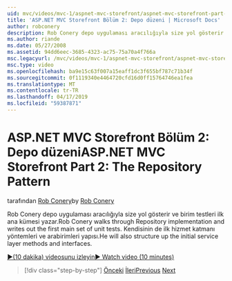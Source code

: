 ```yaml
---
uid: mvc/videos/mvc-1/aspnet-mvc-storefront/aspnet-mvc-storefront-part-2-the-repository-pattern
title: 'ASP.NET MVC Storefront Bölüm 2: Depo düzeni | Microsoft Docs'
author: robconery
description: Rob Conery depo uygulaması aracılığıyla size yol gösterir ve birim testleri ilk ana kümesi yazar. Kendisinin de ilk hizmet katmanı metho yapısı...
ms.author: riande
ms.date: 05/27/2008
ms.assetid: 94dd6eec-3685-4323-ac75-75a70a4f766a
msc.legacyurl: /mvc/videos/mvc-1/aspnet-mvc-storefront/aspnet-mvc-storefront-part-2-the-repository-pattern
msc.type: video
ms.openlocfilehash: ba9e15c63f007a15eaff1dc3f655bf787c71b34f
ms.sourcegitcommit: 0f1119340e4464720cfd16d0ff15764746ea1fea
ms.translationtype: MT
ms.contentlocale: tr-TR
ms.lasthandoff: 04/17/2019
ms.locfileid: "59387871"
---
```

# <a name="aspnet-mvc-storefront-part-2-the-repository-pattern"></a><span data-ttu-id="a2096-104">ASP.NET MVC Storefront Bölüm 2: Depo düzeni</span><span class="sxs-lookup"><span data-stu-id="a2096-104">ASP.NET MVC Storefront Part 2: The Repository Pattern</span></span>

<span data-ttu-id="a2096-105">tarafından [Rob Conery](https://github.com/robconery)</span><span class="sxs-lookup"><span data-stu-id="a2096-105">by [Rob Conery](https://github.com/robconery)</span></span>

<span data-ttu-id="a2096-106">Rob Conery depo uygulaması aracılığıyla size yol gösterir ve birim testleri ilk ana kümesi yazar.</span><span class="sxs-lookup"><span data-stu-id="a2096-106">Rob Conery walks through Repository implementation and writes out the first main set of unit tests.</span></span> <span data-ttu-id="a2096-107">Kendisinin de ilk hizmet katmanı yöntemleri ve arabirimleri yapısı.</span><span class="sxs-lookup"><span data-stu-id="a2096-107">He will also structure up the initial service layer methods and interfaces.</span></span>

[<span data-ttu-id="a2096-108">&#9654;(10 dakika) videosunu izleyin</span><span class="sxs-lookup"><span data-stu-id="a2096-108">&#9654; Watch video (10 minutes)</span></span>](https://channel9.msdn.com/Blogs/ASP-NET-Site-Videos/aspnet-mvc-storefront-part-2-the-repository-pattern)

> [!div class="step-by-step"]
> <span data-ttu-id="a2096-109">[Önceki](aspnet-mvc-storefront-part-1-architectural-discussion-and-overview.md)
> [İleri](aspnet-mvc-storefront-part-3-pipes-and-filters.md)</span><span class="sxs-lookup"><span data-stu-id="a2096-109">[Previous](aspnet-mvc-storefront-part-1-architectural-discussion-and-overview.md)
[Next](aspnet-mvc-storefront-part-3-pipes-and-filters.md)</span></span>
